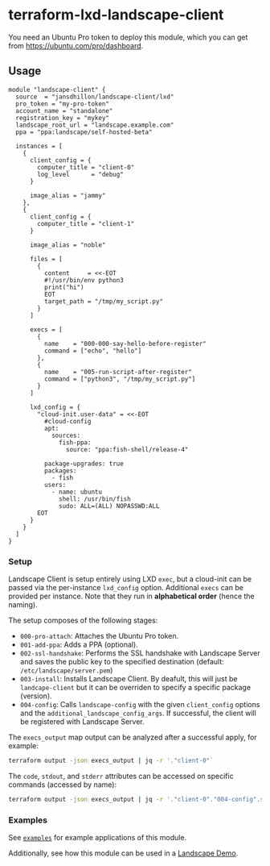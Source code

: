 # terraform-lxd-landscape-client

You need an Ubuntu Pro token to deploy this module, which you can get from <https://ubuntu.com/pro/dashboard>.

## Usage

```hcl
module "landscape-client" {
  source  = "jansdhillon/landscape-client/lxd"
  pro_token = "my-pro-token"
  account_name = "standalone"
  registration_key = "mykey"
  landscape_root_url = "landscape.example.com"
  ppa = "ppa:landscape/self-hosted-beta"

  instances = [
    {
      client_config = {
        computer_title = "client-0"
        log_level      = "debug"
      }

      image_alias = "jammy"
    },
    {
      client_config = {
        computer_title = "client-1"
      }

      image_alias = "noble"

      files = [
        {
          content     = <<-EOT
          #!/usr/bin/env python3
          print("hi")
          EOT
          target_path = "/tmp/my_script.py"
        }
      ]

      execs = [
        {
          name    = "000-000-say-hello-before-register"
          command = ["echo", "hello"]
        },
        {
          name    = "005-run-script-after-register"
          command = ["python3", "/tmp/my_script.py"]
        }
      ]

      lxd_config = {
        "cloud-init.user-data" = <<-EOT
          #cloud-config
          apt:
            sources:
              fish-ppa:
                source: "ppa:fish-shell/release-4"

          package-upgrades: true
          packages:
            - fish
          users:
            - name: ubuntu
              shell: /usr/bin/fish
              sudo: ALL=(ALL) NOPASSWD:ALL
        EOT
      }
    }
  ]
}
```

### Setup

Landscape Client is setup entirely using LXD `exec`, but a cloud-init can be passed via the per-instance `lxd_config` option. Additional `execs` can be provided per instance. Note that they run in **alphabetical order** (hence the naming).

The setup composes of the following stages:

- `000-pro-attach`: Attaches the Ubuntu Pro token.
- `001-add-ppa`: Adds a PPA (optional).
- `002-ssl-handshake`: Performs the SSL handshake with Landscape Server and saves the public key to the specified destination (default: `/etc/landscape/server.pem`)
- `003-install`: Installs Landscape Client. By deafult, this will just be `landcape-client` but it can be overriden to specify a specific package (version).
- `004-config`: Calls `landscape-config` with the given `client_config` options and the `additional_landscape_config_args`. If successful, the client will be registered with Landscape Server.

The `execs_output` map output can be analyzed after a successful apply, for example:

```sh
terraform output -json execs_output | jq -r '."client-0"`
```

The `code`, `stdout`, and `stderr` attributes can be accessed on specific commands (accessed by name):

```sh
terraform output -json execs_output | jq -r '."client-0"."004-config".stderr'
```

### Examples

See [`examples`](https://github.com/jansdhillon/terraform-lxd-landscape-client/tree/main/examples) for example applications of this module.

Additionally, see how this module can be used in a [Landscape Demo](https://github.com/jansdhillon/landscape-demo/blob/main/client/main.tf).
